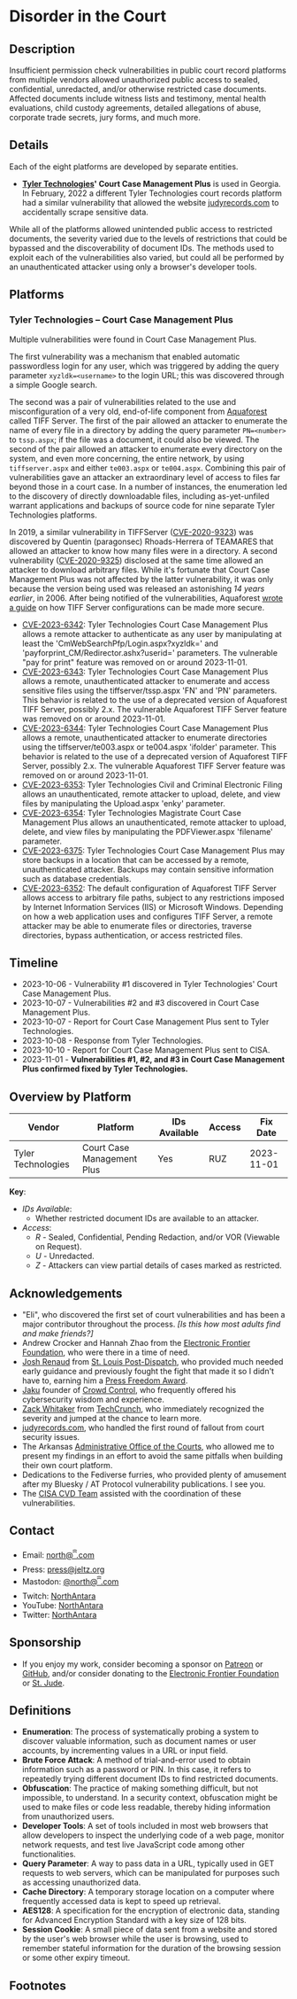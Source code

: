 # Disorder in the Court

## Description

Insufficient permission check vulnerabilities in public court record platforms from multiple vendors allowed unauthorized public access to sealed, confidential, unredacted, and/or otherwise restricted case documents. Affected documents include witness lists and testimony, mental health evaluations, child custody agreements, detailed allegations of abuse, corporate trade secrets, jury forms, and much more.

## Details

Each of the eight platforms are developed by separate entities.

- **[Tyler Technologies](https://www.tylertech.com/)' Court Case Management Plus** is used in Georgia. In February, 2022 a different Tyler Technologies court records platform had a similar vulnerability that allowed the website [judyrecords.com](judyrecords.com) to accidentally scrape sensitive data.

While all of the platforms allowed unintended public access to restricted documents, the severity varied due to the levels of restrictions that could be bypassed and the discoverability of document IDs. The methods used to exploit each of the vulnerabilities also varied, but could all be performed by an unauthenticated attacker using only a browser's developer tools.

## Platforms

### Tyler Technologies – Court Case Management Plus

Multiple vulnerabilities were found in Court Case Management Plus.

The first vulnerability was a mechanism that enabled automatic passwordless login for any user, which was triggered by adding the query parameter `xyzldk=<username>` to the login URL; this was discovered through a simple Google search.

The second was a pair of vulnerabilities related to the use and misconfiguration of a very old, end-of-life component from [Aquaforest](https://www.aquaforest.com/) called TIFF Server. The first of the pair allowed an attacker to enumerate the name of every file in a directory by adding the query parameter `PN=<number>` to `tssp.aspx`; if the file was a document, it could also be viewed. The second of the pair allowed an attacker to enumerate every directory on the system, and even more concerning, the entire network, by using `tiffserver.aspx` and either `te003.aspx` or `te004.aspx`. Combining this pair of vulnerabilities gave an attacker an extraordinary level of access to files far beyond those in a court case. In a number of instances, the enumeration led to the discovery of directly downloadable files, including as-yet-unfiled warrant applications and backups of source code for nine separate Tyler Technologies platforms.

In 2019, a similar vulnerability in TIFFServer ([CVE-2020-9323](https://nvd.nist.gov/vuln/detail/CVE-2020-9323)) was discovered by Quentin (paragonsec) Rhoads-Herrera of TEAMARES that allowed an attacker to know how many files were in a directory. A second vulnerability ([CVE-2020-9325](https://nvd.nist.gov/vuln/detail/CVE-2020-9325)) disclosed at the same time allowed an attacker to download arbitrary files. While it's fortunate that Court Case Management Plus was not affected by the latter vulnerability, it was only because the version being used was released an astonishing _14 years earlier_, in 2006. After being notified of the vulnerabilities, Aquaforest [wrote a guide](https://www.aquaforest.com/blog/tiff-server-security-update) on how TIFF Server configurations can be made more secure.

- [CVE-2023-6342](https://nvd.nist.gov/vuln/detail/CVE-2023-6342): Tyler Technologies Court Case Management Plus allows a remote attacker to authenticate as any user by manipulating at least the 'CmWebSearchPfp/Login.aspx?xyzldk=' and 'payforprint_CM/Redirector.ashx?userid=' parameters. The vulnerable "pay for print" feature was removed on or around 2023-11-01.
- [CVE-2023-6343](https://nvd.nist.gov/vuln/detail/CVE-2023-6343): Tyler Technologies Court Case Management Plus allows a remote, unauthenticated attacker to enumerate and access sensitive files using the tiffserver/tssp.aspx 'FN' and 'PN' parameters. This behavior is related to the use of a deprecated version of Aquaforest TIFF Server, possibly 2.x. The vulnerable Aquaforest TIFF Server feature was removed on or around 2023-11-01.
- [CVE-2023-6344](https://nvd.nist.gov/vuln/detail/CVE-2023-6344): Tyler Technologies Court Case Management Plus allows a remote, unauthenticated attacker to enumerate directories using the tiffserver/te003.aspx or te004.aspx 'ifolder' parameter. This behavior is related to the use of a deprecated version of Aquaforest TIFF Server, possibly 2.x. The vulnerable Aquaforest TIFF Server feature was removed on or around 2023-11-01.
- [CVE-2023-6353](https://nvd.nist.gov/vuln/detail/CVE-2023-6353): Tyler Technologies Civil and Criminal Electronic Filing allows an unauthenticated, remote attacker to upload, delete, and view files by manipulating the Upload.aspx 'enky' parameter.
- [CVE-2023-6354](https://nvd.nist.gov/vuln/detail/CVE-2023-6354): Tyler Technologies Magistrate Court Case Management Plus allows an unauthenticated, remote attacker to upload, delete, and view files by manipulating the PDFViewer.aspx 'filename' parameter.
- [CVE-2023-6375](https://nvd.nist.gov/vuln/detail/CVE-2023-6375): Tyler Technologies Court Case Management Plus may store backups in a location that can be accessed by a remote, unauthenticated attacker. Backups may contain sensitive information such as database credentials.
- [CVE-2023-6352](https://nvd.nist.gov/vuln/detail/CVE-2023-6352): The default configuration of Aquaforest TIFF Server allows access to arbitrary file paths, subject to any restrictions imposed by Internet Information Services (IIS) or Microsoft Windows. Depending on how a web application uses and configures TIFF Server, a remote attacker may be able to enumerate files or directories, traverse directories, bypass authentication, or access restricted files.

## Timeline

- 2023-10-06 - Vulnerability #1 discovered in Tyler Technologies' Court Case Management Plus.
- 2023-10-07 - Vulnerabilities #2 and #3 discovered in Court Case Management Plus.
- 2023-10-07 - Report for Court Case Management Plus sent to Tyler Technologies.
- 2023-10-08 - Response from Tyler Technologies.
- 2023-10-10 - Report for Court Case Management Plus sent to CISA.
- 2023-11-01 - **Vulnerabilities #1, #2, and #3 in Court Case Management Plus confirmed fixed by Tyler Technologies.**

## Overview by Platform

| Vendor             | Platform                   | IDs Available | Access | Fix Date   |
| ------------------ | -------------------------- | ------------- | ------ | ---------- |
| Tyler Technologies | Court Case Management Plus | Yes           | RUZ    | 2023-11-01 |

**Key**:

- _IDs Available_:
  - Whether restricted document IDs are available to an attacker.
- _Access_:
  - _R_ - Sealed, Confidential, Pending Redaction, and/or VOR (Viewable on Request).
  - _U_ - Unredacted.
  - _Z_ - Attackers can view partial details of cases marked as restricted.

## Acknowledgements

- "Eli", who discovered the first set of court vulnerabilities and has been a major contributor throughout the process. _[Is this how most adults find and make friends?]_
- Andrew Crocker and Hannah Zhao from the [Electronic Frontier Foundation](https://eff.org), who were there in a time of need.
- [Josh Renaud](https://www.joshrenaud.com/) from [St. Louis Post-Dispatch](https://www.stltoday.com/), who provided much needed early guidance and previously fought the fight that made it so I didn't have to, earning him a [Press Freedom Award](https://www.youtube.com/watch?v=DhflQv1rJ1A).
- [Jaku](https://twitter.com/Jaku) founder of [Crowd Control](https://crowdcontrol.live/), who frequently offered his cybersecurity wisdom and experience.
- [Zack Whitaker](https://techcrunch.com/author/zack-whittaker/) from [TechCrunch](https://techcrunch.com), who immediately recognized the severity and jumped at the chance to learn more.
- [judyrecords.com](https://judyrecords.com), who handled the first round of fallout from court security issues.
- The Arkansas [Administrative Office of the Courts](https://arcourts.gov/), who allowed me to present my findings in an effort to avoid the same pitfalls when building their own court platform.
- Dedications to the Fediverse furries, who provided plenty of amusement after my Bluesky / AT Protocol vulnerability publications. I see you.
- The [CISA CVD Team](https://www.cisa.gov/coordinated-vulnerability-disclosure-process) assisted with the coordination of these vulnerabilities.

## Contact

- Email: [north@ꩰ.com](mailto:north@ꩰ.com)
- Press: [press@jeltz.org](mailto:press@jeltz.org)
- Mastodon: [@north@ꩰ.com](https://ꩰ.com/@north)
- Twitch: [NorthAntara](https://twitch.tv/northantara)
- YouTube: [NorthAntara](https://youtube.com/northantara)
- Twitter: [NorthAntara](https://twitter.com/northantara)

## Sponsorship

- If you enjoy my work, consider becoming a sponsor on [Patreon](https://patreon.com/northantara) or [GitHub](https://github.com/sponsors/qwell/), and/or consider donating to the [Electronic Frontier Foundation](https://eff.org/donate) or [St. Jude](https://www.stjude.org/donate).

## Definitions

- **Enumeration**: The process of systematically probing a system to discover valuable information, such as document names or user accounts, by incrementing values in a URL or input field.
- **Brute Force Attack**: A method of trial-and-error used to obtain information such as a password or PIN. In this case, it refers to repeatedly trying different document IDs to find restricted documents.
- **Obfuscation**: The practice of making something difficult, but not impossible, to understand. In a security context, obfuscation might be used to make files or code less readable, thereby hiding information from unauthorized users.
- **Developer Tools**: A set of tools included in most web browsers that allow developers to inspect the underlying code of a web page, monitor network requests, and test live JavaScript code among other functionalities.
- **Query Parameter**: A way to pass data in a URL, typically used in GET requests to web servers, which can be manipulated for purposes such as accessing unauthorized data.
- **Cache Directory**: A temporary storage location on a computer where frequently accessed data is kept to speed up retrieval.
- **AES128**: A specification for the encryption of electronic data, standing for Advanced Encryption Standard with a key size of 128 bits.
- **Session Cookie**: A small piece of data sent from a website and stored by the user's web browser while the user is browsing, used to remember stateful information for the duration of the browsing session or some other expiry timeout.

## Footnotes
